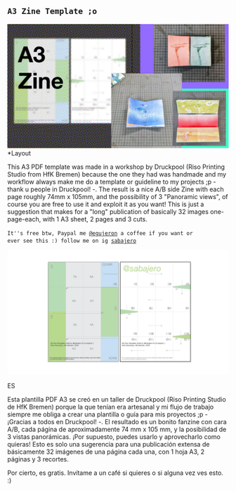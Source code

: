 ## <code>A3 Zine Template ;o </code>

![Look!](cover_a3_zine.png)
*Layout


This A3 PDF template was made in a workshop by Druckpool (Riso Printing Studio from HfK Bremen) because the one they had was handmade and my workflow always make me do a template or guideline to my projects ;p - thank u people in Druckpool! -. The result is a nice A/B side Zine with each page roughly 74mm x 105mm, and the possibility of 3 "Panoramic views", of course you are free to use it and exploit it as you want! This is just a suggestion that makes for a "long" publication of basically 32 images one-page-each, with 1 A3 sheet, 2 pages and 3 cuts.

<code>It''s free btw, Paypal me [@egujeron](https://paypal.me/egujeron)  a coffee if you want or ever see this :) 
follow me on ig [sabajero](https://www.instagram.com/sabajero/)</code>

![Layout](layout_a3_zine.png)

ES

Esta plantilla PDF A3 se creó en un taller de Druckpool (Riso Printing Studio de HfK Bremen) porque la que tenían era artesanal y mi flujo de trabajo siempre me obliga a crear una plantilla o guía para mis proyectos ;p - ¡Gracias a todos en Druckpool! -. El resultado es un bonito fanzine con cara A/B, cada página de aproximadamente 74 mm x 105 mm, y la posibilidad de 3 vistas panorámicas. ¡Por supuesto, puedes usarlo y aprovecharlo como quieras! Esto es solo una sugerencia para una publicación extensa de básicamente 32 imágenes de una página cada una, con 1 hoja A3, 2 páginas y 3 recortes.

Por cierto, es gratis. Invítame a un café si quieres o si alguna vez ves esto. :)
